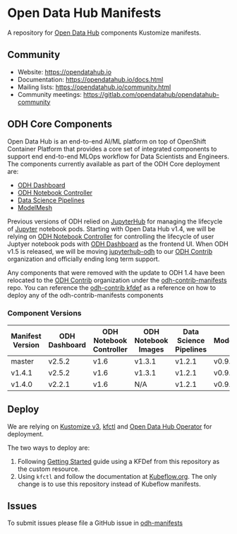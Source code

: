 # Open Data Hub Manifests
A repository for [Open Data Hub](https://opendatahub.io) components Kustomize manifests.

## Community

* Website: https://opendatahub.io
* Documentation: https://opendatahub.io/docs.html
* Mailing lists: https://opendatahub.io/community.html
* Community meetings: https://gitlab.com/opendatahub/opendatahub-community

## ODH Core Components

Open Data Hub is an end-to-end AI/ML platform on top of OpenShift Container Platform that provides a core set of integrated components to support end end-to-end MLOps workflow for Data Scientists and Engineers. The components currently available as part of the ODH Core deployment are:

* [ODH Dashboard](odh-dashboard/README.md)
* [ODH Notebook Controller](odh-notebook-controller/README.md)
* [Data Science Pipelines](data-science-pipelines/README.md)
* [ModelMesh](model-mesh/README.md)


Previous versions of ODH relied on [JupyterHub](jupyterhub/README.md) for managing the lifecycle of [Jupyter](https://jupyter.org) notebook pods. Starting with Open Data Hub v1.4, we will be relying on [ODH Notebook Controller](odh-notebook-controller/README.md) for controlling the lifecycle of user Juptyer notebook pods with [ODH Dashboard](odh-dashboard/README.md) as the frontend UI.  When ODH v1.5 is released, we will be moving [jupyterhub-odh](https://github.com/opendatahub-io/jupyterhub-odh) to our [ODH Contrib](https://github.com/opendatahub-io-contrib) organization and officially ending long term support.

Any components that were removed with the update to ODH 1.4 have been relocated to the [ODH Contrib](https://github.com/opendatahub-io-contrib) organization under the [odh-contrib-manifests](https://github.com/opendatahub-io-contrib/odh-contrib-manifests) repo.  You can reference the [odh-contrib kfdef](kfdef/odh-contrib.yaml) as a reference on how to deploy any of the odh-contrib-manifests components

### Component Versions

| Manifest Version | ODH Dashboard | ODH Notebook Controller | ODH Notebook Images | Data Science Pipelines | ModelMesh |
| ---------------- | ------------- | ----------------------- | ------------------- |----------------------- | --------- |
| master | v2.5.2 | v1.6 | v1.3.1 | v1.2.1 | v0.9.0 |
| v1.4.1 | v2.5.2 | v1.6 | v1.3.1 | v1.2.1 | v0.9.0 |
| v1.4.0 | v2.2.1 | v1.6 | N/A | v1.2.1 | v0.9.0 |

## Deploy

We are relying on [Kustomize v3](https://github.com/kubernetes-sigs/kustomize), [kfctl](https://github.com/kubeflow/kfctl) and [Open Data Hub Operator](https://github.com/opendatahub-io/opendatahub-operator/blob/master/operator.md) for deployment.

The two ways to deploy are:

1. Following [Getting Started](http://opendatahub.io/docs/getting-started/quick-installation.html) guide using a KFDef from this repository as the custom resource.
1. Using `kfctl` and follow the documentation at [Kubeflow.org](https://www.kubeflow.org/docs/openshift/). The only change is to use this repository instead of Kubeflow manifests.

## Issues
To submit issues please file a GitHub issue in [odh-manifests](https://github.com/opendatahub-io/odh-manifests/issues)

